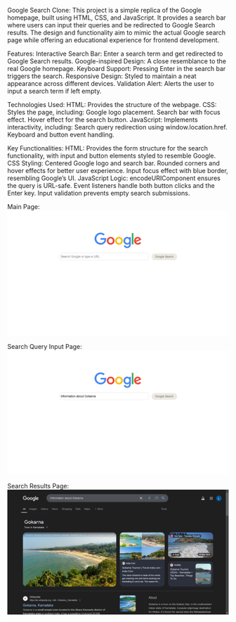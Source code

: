 Google Search Clone:
This project is a simple replica of the Google homepage, built using HTML, CSS, and JavaScript. It provides a search bar where users can input their queries and be redirected to Google Search results. The design and functionality aim to mimic the actual Google search page while offering an educational experience for frontend development.

Features:
Interactive Search Bar: Enter a search term and get redirected to Google Search results.
Google-inspired Design: A close resemblance to the real Google homepage.
Keyboard Support: Pressing Enter in the search bar triggers the search.
Responsive Design: Styled to maintain a neat appearance across different devices.
Validation Alert: Alerts the user to input a search term if left empty.

Technologies Used:
HTML: Provides the structure of the webpage.
CSS: Styles the page, including:
Google logo placement.
Search bar with focus effect.
Hover effect for the search button.
JavaScript: Implements interactivity, including:
Search query redirection using window.location.href.
Keyboard and button event handling.

Key Functionalities:
HTML: Provides the form structure for the search functionality, with input and button elements styled to resemble Google.
CSS Styling:
Centered Google logo and search bar.
Rounded corners and hover effects for better user experience.
Input focus effect with blue border, resembling Google’s UI.
JavaScript Logic:
encodeURIComponent ensures the query is URL-safe.
Event listeners handle both button clicks and the Enter key.
Input validation prevents empty search submissions.

Main Page:
![image alt](https://github.com/LAXMAN7795/google-search/blob/70c0da996f23ac7001a8b6c403edcc35417ed4fa/Google_page.png)

Search Query Input Page:
![image alt](https://github.com/LAXMAN7795/google-search/blob/441bfca68fe028af4e0971621e12a79783cdac36/Search.png)

Search Results Page:
![image alt](https://github.com/LAXMAN7795/google-search/blob/cbe3b68c17b312d62111e46cc4e4da7e5413ebb2/Result.png)
